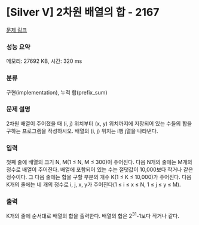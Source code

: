 # [Silver V] 2차원 배열의 합 - 2167 

[문제 링크](https://www.acmicpc.net/problem/2167) 

### 성능 요약

메모리: 27692 KB, 시간: 320 ms

### 분류

구현(implementation), 누적 합(prefix_sum)

### 문제 설명

<p>2차원 배열이 주어졌을 때 (i, j) 위치부터 (x, y) 위치까지에 저장되어 있는 수들의 합을 구하는 프로그램을 작성하시오. 배열의 (i, j) 위치는 i행 j열을 나타낸다.</p>

### 입력 

 <p>첫째 줄에 배열의 크기 N, M(1 ≤ N, M ≤ 300)이 주어진다. 다음 N개의 줄에는 M개의 정수로 배열이 주어진다. 배열에 포함되어 있는 수는 절댓값이 10,000보다 작거나 같은 정수이다. 그 다음 줄에는 합을 구할 부분의 개수 K(1 ≤ K ≤ 10,000)가 주어진다. 다음 K개의 줄에는 네 개의 정수로 i, j, x, y가 주어진다(1 ≤ i ≤ x ≤ N, 1 ≤ j ≤ y ≤ M).</p>

### 출력 

 <p>K개의 줄에 순서대로 배열의 합을 출력한다. 배열의 합은 2<sup>31</sup>-1보다 작거나 같다.</p>

